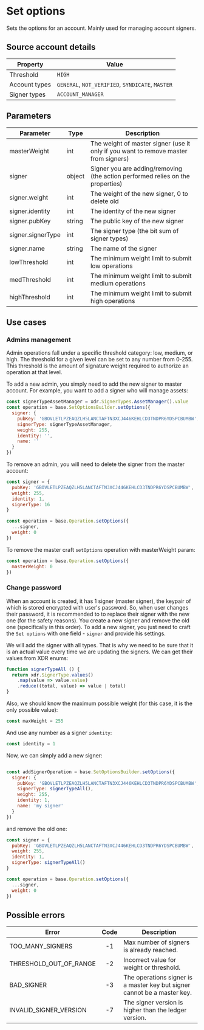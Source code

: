 # Set options  

Sets the options for an account. Mainly used for managing account signers. 

## Source account details

| Property              | Value              |
|-----------------------|--------------------|
| Threshold             | `HIGH`           |
| Account types         | `GENERAL`, `NOT_VERIFIED`, `SYNDICATE`, `MASTER` |
| Signer types          | `ACCOUNT_MANAGER`  |

## Parameters

| Parameter             | Type | Description        |
|-----------------------|------|--------------------|
| masterWeight          |   int      | The weight of master signer (use it only if you want to remove master from signers) |
| signer                |   object   | Signer you are adding/removing (the action performed relies on the properties) |
| signer.weight         |   int      | The weight of the new signer, 0 to delete old |
| signer.identity       |   int      | The identity of the new signer |
| signer.pubKey         |   string   | The public key of the new signer |
| signer.signerType     |   int      | The signer type (the bit sum of signer types) |
| signer.name           |   string   | The name of the signer |
| lowThreshold          |   int      | The minimum weight limit to submit low operations |
| medThreshold          |   int      | The minimum weight limit to submit medium operations |
| highThreshold         |   int      | The minimum weight limit to submit high operations |

## Use cases

### Admins management

Admin operations fall under a specific threshold category: low, medium, or high. The threshold for a given level 
can be set to any number from 0-255. This threshold is the amount of signature weight required to authorize an operation at 
that level.

To add a new admin, you simply need to add the new signer to master account. For example, you want to add a signer who will
manage assets:

```javascript
const signerTypeAssetManager = xdr.SignerTypes.AssetManager().value
const operation = base.SetOptionsBuilder.setOptions({
  signer: {
    pubKey: 'GBOVLETLPZEAQZLH5LANCTAFTN3XCJ446KEHLCD3TNDPR6YDSPCBUMBW',
    signerType: signerTypeAssetManager,
    weight: 255,
    identity: '',
    name: ''
  }
})
```

To remove an admin, you will need to delete the signer from the master account:

```javascript
const signer = {
  pubKey: 'GBOVLETLPZEAQZLH5LANCTAFTN3XCJ446KEHLCD3TNDPR6YDSPCBUMBW',
  weight: 255,
  identity: 1,
  signerType: 16
}

const operation = base.Operation.setOptions({
  ...signer,
  weight: 0
})
```

To remove the master craft `setOptions` operation with masterWeight param:
```javascript
const operation = base.Operation.setOptions({
  masterWeight: 0
})
```

###  Change password

When an account is created, it has 1 signer (master signer), the keypair of which is stored encrypted with user's
password. So, when user changes their password, it is recommended to to replace their signer with the new one (for the safety reasons).
You create a new signer and remove the old one (specifically in this order). To add a new signer, you just need to
craft the `Set options` with one field - `signer` and provide his settings.

We will add the signer with all types. That is why we need to be sure that it is an actual value every time we are updating the signers.
We can get their values from XDR enums:

```javascript
function signerTypeAll () {
  return xdr.SignerType.values()
    .map(value => value.value)
    .reduce((total, value) => value | total)
}
```

Also, we should know the maximum possible weight (for this case, it is the only possible value):

```javascript
const maxWeight = 255
```

And use any number as a signer `identity`:

```javascript
const identity = 1
```

Now, we can simply add a new signer:

```javascript

const addSignerOperation = base.SetOptionsBuilder.setOptions({
  signer: {
    pubKey: 'GBOVLETLPZEAQZLH5LANCTAFTN3XCJ446KEHLCD3TNDPR6YDSPCBUMBW',
    signerType: signerTypeAll(),
    weight: 255,
    identity: 1,
    name: 'my signer'
  }
})
```
and remove the old one:

```javascript
const signer = {
  pubKey: 'GBOVLETLPZEAQZLH5LANCTAFTN3XCJ446KEHLCD3TNDPR6YDSPCBUMBW',
  weight: 255,
  identity: 1,
  signerType: signerTypeAll()
}

const operation = base.Operation.setOptions({
  ...signer,
  weight: 0
})
```

## Possible errors

| Error                       | Code | Description                                                                               |
|-----------------------------|:----:|--------------------------------------------------------------------------|
| TOO_MANY_SIGNERS	          | -1   | Max number of signers is already reached.
| THRESHOLD_OUT_OF_RANGE	  | -2   | Incorrect value for weight or threshold.
| BAD_SIGNER	              | -3   | The operations signer is a master key but signer cannot be a master key.
| INVALID_SIGNER_VERSION	  | -7   | The signer version is higher than the ledger version.


	
	
	
	
